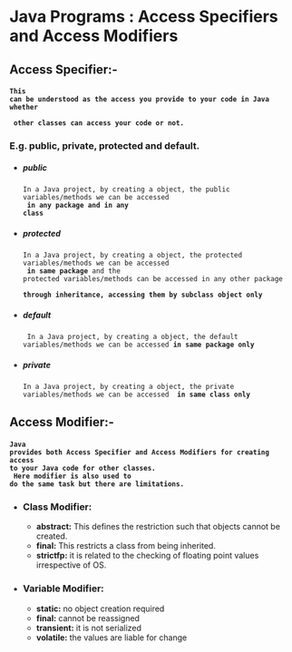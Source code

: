 # Java Programs :  Access Specifiers and Access Modifiers

## Access Specifier:- 
#### <code>This can be understood as the access you provide to your code in Java whether  <br> other classes can access your code or not.</code>

### E.g. public, private, protected and default.

* ##### public 
	<code>In a Java project, by creating a object, the public variables/methods  we can be accessed <br> <b>in any package and in any class</b> </code>
* ##### protected 
	<code>In a Java project, by creating a object, the protected variables/methods we can be accessed <br>  <b>in same package</b> and the protected variables/methods can be accessed in any other package <br>  <b>through inheritance, accessing them by subclass object only</b> </code>
* ##### default 
	<code> In a Java project, by creating a object, the default  variables/methods we can be accessed <b>in same package only </b> </code>
* ##### private 
	<code>In a Java project, by creating a object, the private variables/methods we can be accessed <b> in same class only </b> </code>

## Access Modifier:- 
####  <code>Java provides both Access Specifier and Access Modifiers for creating access to your Java code for other classes. <br>  Here modifier is also used to do the same task but there are limitations. </code>

* ### Class Modifier:
	*  **abstract:** This defines the restriction such that objects cannot be created.
	*  **final:** This restricts a class from being inherited.
	*  **strictfp:** it is related to the checking of floating point values irrespective of OS.
		
* ### Variable Modifier:
	* **static:** no object creation required
	* **final:** cannot be reassigned
	* **transient:** it is not serialized
	* **volatile:** the values are liable for change
